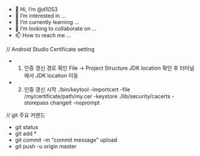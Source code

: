 - 👋 Hi, I’m @d10S3
- 👀 I’m interested in ...
- 🌱 I’m currently learning ...
- 💞️ I’m looking to collaborate on ...
- 📫 How to reach me ...

<!---
d10S3/d10S3 is a ✨ special ✨ repository because its `README.md` (this file) appears on your GitHub profile.
You can click the Preview link to take a look at your changes.
--->

// Android Studio Certificate setting
- 1. 인증 갱신 경로 확인
  File -> Project Structure JDK location 확인 후
  터미널에서 JDK location 이동

- 2. 인증 갱신 시작
  ./bin/keytool -importcert -file /my/certificate/path/my.cer -keystore ./lib/security/cacerts -storepass changeit -noprompt

// git 주요 커맨드
- git status
- git add *
- git commit -m "commit message" upload
- git push -u origin master
